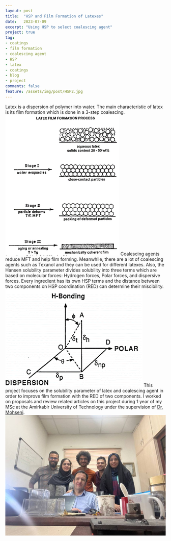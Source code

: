 ```yaml
---
layout: post
title:  "HSP and Film Formation of Latexes"
date:   2023-07-09
excerpt: "Using HSP to select coalescing agent"
project: true
tag:
- coatings 
- film formation
- coalescing agent
- HSP
- latex
- coatings
- blog
- project
comments: false
feature: /assets/img/post/HSP2.jpg
---
```

Latex is a dispersion of polymer into water. The main characteristic of latex is its film formation which is done in a 3-step coalescing. <br>
<img src="/assets/img/post/HSP1.png">
Coalescing agents reduce MFT and help film forming. Meanwhile, there are a lot of coalescing agents such as Texanol and they can be used for different latexes. Also, the Hansen solubility parameter divides solubility into three terms which are based on molecular forces: Hydrogen forces, Polar forces, and dispersive forces. Every ingredient has its own HSP terms and the distance between two components on HSP coordination (RED) can determine their miscibility. <br>
<img src="/assets/img/post/HSP3.png">
This project focuses on the solubility parameter of latex and coalescing agent in order to improve film formation with the RED of two components. I worked on proposals and review related articles on this project during 1 year of my MSc at the Amirkabir University of Technology under the supervision of <a href=" https://aut.ac.ir/cv/2327/Seyed%20MOHSEN%20MOHSENI"> Dr. Mohseni</a>.
<img src="/assets/img/post/HSP4.jfif">

